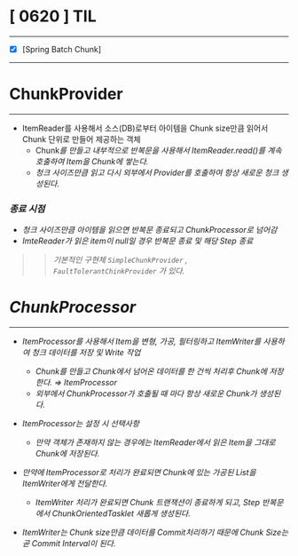 # [ 0620 ] TIL

--- 

- [x] [Spring Batch Chunk]

---


# ChunkProvider

---

- ItemReader를 사용해서 소스(DB)로부터 아이템을 Chunk size만큼 읽어서 Chunk 단위로 만들어 제공하는 객체
    - Chunk<I>를 만들고 내부적으로 반복문을 사용해서 ItemReader.read()를 계속 호출하여 Item을 Chunk에 쌓는다.
    - 청크 사이즈만큼 읽고 다시 외부에서  Provider를 호출하여 항상 새로운 청크 생성된다.

### 종료 시점

- 청크 사이즈만큼 아이템을 읽으면 반복문 종료되고 ChunkProcessor로 넘어감
- ImteReader가 읽은 item이 null일 경우 반복문 종료 및 해당 Step 종료

>> 기본적인 구현체 `SimpleChunkProvider` , `FaultTolerantChinkProvider` 가 있다.

# ChunkProcessor

---

- ItemProcessor를 사용해서 Item을 변형, 가공, 필터링하고 ItemWriter를 사용하여 청크 데이터를 저장 및 Write 작업
    - Chunk<O>를 만들고 Chunk<i>에서 넘어온 데이터를 한 건씩 처리후 Chunk<O>에 저장한다. ⇒ ItemProcessor
    - 외부에서 ChunkProcessor가 호출될 때 마다 항상 새로운 Chunk가 생성된다.

- ItemProcessor는 설정 시 선택사항
    - 만약 객체가 존재하지 않는 경우에는 ItemReader에서 읽은 Item을 그대로 Chunk<O>에 저장된다.

- 만약에 ItemProcessor로 처리가 완료되면 Chunk<O>에 있는 가공된 List<Item>을 ItemWriter에게 전달한다.
    - ItemWriter 처리가 완료되면 Chunk 트랜잭션이 종료하게 되고, Step 반복문에서 ChunkOrientedTasklet 새롭게 생성된다.

- ItemWriter는 Chunk size만큼 데이터를 Commit처리하기 때문에 Chunk Size는 곧 Commit Interval이 된다.